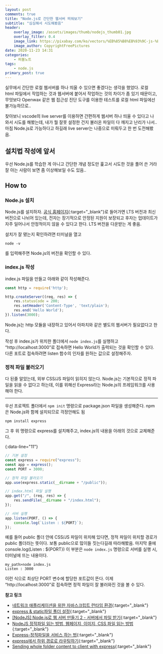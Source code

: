```yaml
---
layout: post
comments: true
title: "Node.js로 간단한 웹서버 띄워보기"
subtitle: "심심해서 시도해봤음"
header:
    overlay_image: /assets/images/thumb/nodejs_thumb01.jpg
    overlay_filter: 0.4
    image_link: https://pixabay.com/ko/vectors/%EB%85%B8%EB%93%9C-js-%EB%A1%9C%EA%B3%A0-nodejs-736399/
    image_author: CopyrightFreePictures
date: 2020-11-23 14:31
categories:
    - 퍼블노트
tags:
    - node.js
primary_post: true
---
```


실무에서 간단한 로컬 웹서버를 하나 띄울 수 있으면 좋겠다는 생각을 했었다. 로컬 html 파일에서 작업하는 것과 웹서버에 붙어서 작업하는 것의 차이가 좀 있기 때문이고, 무엇보다 Openwax 같은 웹 접근성 진단 도구를 이용한 테스트를 로컬 html 파일에선 불가능하므로..  

찾아보니 vscode의 live server를 이용하면 간편하게 웹서버 하나 띄울 수 있다고 나와서 시도를 해봤는데, 내가 뭘 잘못 설정한 건지 불러온 파일이 다 깨지고 난리가 나서.. 마침 Node.js로 가능하다고 하길래 live server는 나중으로 미뤄두고 한 번 도전해봤음.

## 설치법 작성에 앞서

우선 Node.js를 학습한 게 아니고 간단한 개념 정도만 훑고서 시도한 것을 풀어 쓴 거라 잘 아는 사람이 보면 좀 이상해보일 수도 있음..

## How to

### Node.js 설치

Node.js를 설치하자. [공식 홈페이지](https://nodejs.org/ko/){:target="_blank"}로 들어가면 LTS 버전과 최신 버전으로 나뉘어 있는데, 전자는 장기적으로 안정된 지원이 보장되고 후자는 업데이트가 자주 일어나서 안정적이지 않을 수 있다고 한다. LTS 버전을 다운받는 게 좋음.

설치가 잘 됐는지 확인하려면 터미널을 열고

```
node -v
```

를 입력해주면 Node.js의 버전을 확인할 수 있다.

### index.js 작성

index.js 파일을 만들고 아래와 같이 작성해준다.

```javascript
const http = require('http');

http.createServer((req, res) => {
    res.statusCode = 200;
    res.setHeader('Content-Type', 'text/plain');
    res.end('Hello World');
}).listen(3000);
```

Node.js는 http 모듈을 내장하고 있어서 아파치와 같은 별도의 웹서버가 필요없다고 한다.

작성 후 index.js가 위치한 폴더에서 ```node index.js```를 실행하고 &ldquo;http://localhost:3000&rdquo;로 접속하면 Hello World가 출력되는 것을 확인할 수 있다. 다른 포트로 접속하려면 listen 함수의 인자를 원하는 값으로 설정해주자.

### 정적 파일 불러오기

다 된줄 알았는데, 외부 CSS/JS 파일이 읽히지 않는다. Node.js는 기본적으로 정적 파일을 읽을 수 없다고 하는데, 이를 위해선 Express라는 Node.js의 프레임워크를 사용해야 한다.

---

우선 프로젝트 폴더에서 ```npm init``` 명령으로 package.json 파일을 생성해준다. npm은 Node.js와 함께 설치되므로 걱정안해도 됨

```
npm install express
```

그 후 위 명령으로 express를 설치해주고, index.js의 내용을 아래의 것으로 교체해준다.

{:data-line="11"}
```javascript
// 기본 설정
const express = require("express");
const app = express();
const PORT = 3000;

// 정적 파일 불러오기
app.use(express.static(__dirname + "/public"));

// index.html 파일 실행
app.get("/", (req, res) => {
    res.sendFile(__dirname + "/index.html");
});

// 서버 실행
app.listen(PORT, () => {
    console.log(`Listen : ${PORT}`);
});
```

예를 들어 public 폴더 안에 CSS/JS 파일이 위치해 있다면, 정적 파일이 위치할 경로가 public 폴더라는 뜻이다. 보통 public으로 많이들 짓는다길래 따라해봤음. 마지막 줄에 console.log(Listen : ${PORT}) 이 부분은 ```node index.js``` 명령으로 서버를 실행 시, 터미널에 뜨는 내용이다.  

```
my_path>node index.js
Listen : 3000
```

이런 식으로 최상단 PORT 변수에 할당한 포트값이 뜬다. 이제 &ldquo;http://localhost:3000&rdquo;로 접속하면 정적 파일이 잘 불러와진 것을 볼 수 있다.

**참고 링크**

* [네트워크 애플리케이션을 위한 자바스크립트 런타임 환경](https://poiemaweb.com/nodejs-basics){:target="_blank"}
* [express & static파일 폴더 설정](https://velog.io/@hwang-eunji/nodejs-6-express-static%ED%8C%8C%EC%9D%BC-%ED%8F%B4%EB%8D%94-%EC%84%A4%EC%A0%95){:target="_blank"}
* [[NodeJS] Node.js로 웹 서버 만들기 2 - 서버에서 파일 받기](https://ebbnflow.tistory.com/209?category=745851){:target="_blank"}
* [NodeJS 정적파일 읽는 방법, 웹페이지, 이미지, CSS 파일 읽는 방법](https://mainia.tistory.com/5707){:target="_blank"}
* [Express-정적파일을 서비스 하는 법](https://wayhome25.github.io/nodejs/2017/02/18/nodejs-08-express-static/){:target="_blank"}
* [express에서 하위 경로로 라우팅하기](https://blog.outsider.ne.kr/938){:target="_blank"}
* [Sending whole folder content to client with express](https://stackoverflow.com/questions/40509666/sending-whole-folder-content-to-client-with-express){:target="_blank"}
